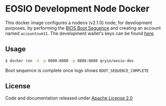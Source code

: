 # EOSIO Development Node Docker

This docker image configures a nodeos (v2.1.0) node, for development purposes, by performing the [BIOS Boot Sequence](https://developers.eos.io/welcome/v2.1/tutorials/bios-boot-sequence) and creating an account named `accountnum11`. The development wallet's keys can be found [here](eosio-wallet/secrets.json).

## Usage

```bash
$ docker run -d -p 8080:8080 -p 8888:8888 qryio/eosio-dev 
```

Boot sequence is complete once logs shows `BOOT_SEQUENCE_COMPLETE`

## License

Code and documentation released under [Apache License 2.0](LICENSE)
